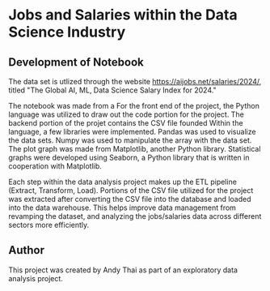 # Jobs and Salaries within the Data Science Industry #

## Development of Notebook ##

The data set is utlized through the website https://aijobs.net/salaries/2024/, titled "The Global AI, ML, Data Science Salary Index for 2024."

The notebook was made from a For the front end of the project, the Python language was utilized to draw out the code portion for the project. The backend portion of the projet contains the CSV file founded  Within the language, a few libraries were implemented. Pandas was used to visualize the data sets. Numpy was used to manipulate the array with the data set. The plot graph was made from Matplotlib, another Python library. Statistical graphs were developed using Seaborn, a Python library that is written in cooperation with Matplotlib.

Each step within the data analysis project makes up the ETL pipeline (Extract, Transform, Load). Portions of the CSV file utilized for the project was extracted after converting the CSV file into the database and loaded into the data warehouse. This helps improve data management from revamping the dataset, and analyzing the jobs/salaries data across different sectors more efficiently.


## Author ##
This project was created by Andy Thai as part of an exploratory data analysis project.
